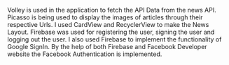 Volley is used in the application to fetch the API Data from the news API.
Picasso is being used to display the images of articles through their respective Urls.
I used CardView and RecyclerView to make the News Layout.
Firebase was used for registering the user, signing the user and logging out the user. I also used Firebase to implement the functionality of Google SignIn.
By the help of both Firebase and Facebook Developer website the Facebook Authentication is implemented.
